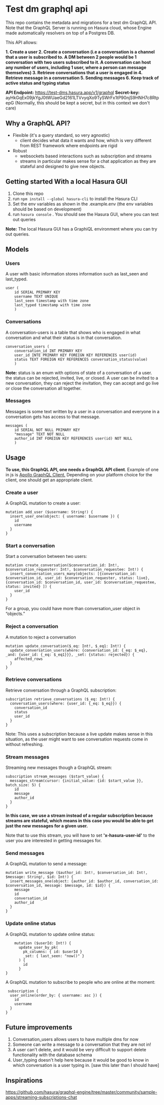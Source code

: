 # Test dm graphql api

This repo contains the metadata and migrations for a test dm GraphQL API.  Note that the GraphQL Server is running on Hasura cloud, whose Engine made automatically resolvers on top of a Postgres DB. 

This API allows: 

 **1. Create a user 
 2. Create a conversation **(i.e a conversation is a channel that a user is subscribed to. A DM 			between 2 people would be 1 conversation with two users subscribed to it. A conversation can host any number of users, including 1 user, where a person can message themselves)**
 3. Retrieve conversations that a user is engaged in
 4. Retrieve message in a conversation 
 5. Sending messages
 6. Keep track of active status and typing status**

**API Endpoint:** https://test-dms.hasura.app/v1/graphql
**Secret-key:** ayHkGqEx09jkYgJ0tWUaeGd2161LTVvyqXo9TySWrFx1tP90njS9HNH7c8RtpepG (Normally, this should be kept a secret, but in this context we don't care)


## Why a GraphQL API? 

 - Flexible (it's a query standard, so very agnostic)
	 -  client decides what data it wants and how, which is very different from REST framework where endpoints are rigid
 - Robust
	 -  websockets based interactions such as subscription and streams
	 - streams in particular makes sense for a chat application as they are stateful and designed to give new objects. 
	

## Getting started With a local Hasura GUI

1. Clone this repo 
2. run `npm install --global hasura-cli` to install the Hasura CLI
3. Set the env variables as shown in the .example.env (the env variables should be based on development) 
4. run `hasura console` .  You should see the Hasura GUI, where you can test out queries

**Note:** The local Hasura GUI has a GraphiQL environment where you can try out queries.

##  Models 

### Users

A user with basic information stores information such as last_seen and last_typed. 

    user (
	    id SERIAL PRIMARY KEY
	    username TEXT UNIQUE
	    last_seen timestamp with time zone
	    last_typed timestamp with time zone
	    )
     
### Conversations
A conversation-users is a table that shows who is engaged in what conversation and what their status is in that conversation. 

    conversation_users (
	    conversation_id INT PRIMARY KEY
	    user_id INTE PRIMARY KEY FOREIGN KEY REFERENCES user(id)
	    status TEXT FOREIGN KEY REFERENCES conversation_status(value) 
	    )

**Note:** status is an enum with options of state of a conversation of a user. the status can be rejected, invited, live, or closed. A user can be invited to a new conversation, they can reject the invitation, they can accept and go live or close the conversation all together. 

### Messages   

Messages is some text written by a user in a conversation and everyone in a conversation gets has access to that message. 

    messages (
	    id SERIAL NOT NULL PRIMARY KEY
	    "message" TEXT NOT NULL
	    author_id INT FOREIGN KEY REFERENCES user(id) NOT NULL
	    )
## Usage 

**To use, this GraphQL API, one needs a GraphQL API client**. Example of one in js is [Apollo GraphQL Client.](https://www.apollographql.com/docs/react/) Depending on your platform choice for the client, one should get an appropriate client. 

### Create a user 
A GraphQL mutation to create a user:

    mutation add_user ($username: String!) {
      insert_user_one(object: { username: $username }) {
        id
        username
      }
    }

### Start a conversation 
Start a conversation between two users:  

    mutation create_conversation($conversation_id: Int!, $conversation_requester: Int!, $conversation_requestee: Int!) {
      insert_conversation_users_many(objects: [{conversation_id: $conversation_id, user_id: $conversation_requester, status: live},{conversation_id: $conversation_id, user_id: $conversation_requestee, status: invited} ]) {
        user_id
      }
    }

For a group, you could have more than conversation_user object in “objects.”

### Reject a conversation 
A mutation to reject a conversation
	
    mutation update_conversation($_eq: Int!, $_eq1: Int!) {
      update_conversation_users(where: {conversation_id: {_eq: $_eq}, _and: {user_id: {_eq: $_eq1}}}, _set: {status: rejected}) {
        affected_rows
      }
    }

### Retrieve conversations
Retrieve conversation through a GraphQL subscription: 

    subscription retrieve_conversations ($_eq: Int!) {
      conversation_users(where: {user_id: {_eq: $_eq}}) {
        conversation_id
        status
        user_id
      }
    }
Note: This uses a subscription because a live update makes sense in this situation, as the user might want to see conversation requests come in without refreshing.

### Stream messages

Streaming new messages though a GraphQL stream: 

    subscription stream_messages ($start_value) {
      messages_stream(cursor: {initial_value: {id: $start_value }}, batch_size: 5) {
        id
        message
        author_id
      }
    }

**In this case, we use a stream instead of a regular subscription because streams are stateful, which means in this case you would be able to get just the new messages for a given user.** 

Note that to use this stream, you will have to set **'x-hasura-user-id'** to the user  you are interested in getting messages for. 

### Send messages 

A GraphQL mutation to send a message: 

    mutation write_message ($author_id: Int!, $conversation_id: Int!, $message: String!, $id: Int!) {
      insert_messages_one(object: {author_id: $author_id, conversation_id: $conversation_id, message: $message, id: $id}) {
        message
        id
        conversation_id
        author_id
      }
    }

### Update online status

A GraphQL mutation to update online status: 

	    mutation ($userId: Int!) {
	      update_user_by_pk(
	        pk_columns: { id: $userId }
	        _set: { last_seen: "now()" }
	      ) {
	        id
	      }
	}

A GraphQL mutation to subscribe to people who are online at the moment: 

     subscription {
      user_online(order_by: { username: asc }) {
        id
        username
      }
    }

## Future improvements

1. Conversation_users allows users to have multiple dms for now
2. Someone can write a message to a conversation that they are not in!
3. A user can't delete, and it would be very difficult to support delete functionality with the database schema 
4. User_typing doesn't help here because it would be good to know in which conversation is a user typing in. [saw this later than I should have] 


## Inspirations

https://github.com/hasura/graphql-engine/tree/master/community/sample-apps/streaming-subscriptions-chat
